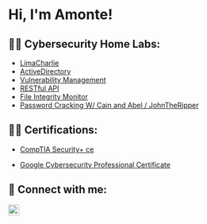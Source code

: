 <h1>Hi, I'm Amonte! </h1>

<h2>👨‍💻 Cybersecurity Home Labs:</h2>

  - [LimaCharlie](https://github.com/amonte-cybersec/LimaCharlie)
  - [ActiveDirectory](https://github.com/amonte-cybersec/ActiveDirectoryLab)
  - [Vulnerability Management](https://github.com/amonte-cybersec/VulnerabilityManagement)
  - [RESTful API](https://github.com/amonte-cybersec/RESTfulAPI)
  - [File Integrity Monitor](https://github.com/amonte-cybersec/FileIntegrityMonitor)
  - [Password Cracking W/ Cain and Abel / JohnTheRipper](https://github.com/amonte-cybersec/FileIntegrityMonitor)

<h2>👨‍💻 Certifications:</h2>

- [CompTIA Security+ ce](https://www.certmetrics.com/comptia/public/verification.aspx?code=MT0DDR1VLZPPFEWS)

- [Google Cybersecurity Professional Certificate](https://github.com/laburl)




<h2> 🤳 Connect with me:</h2>


[<img align="left" alt="JoshMadakor | LinkedIn" width="22px" src="https://cdn.jsdelivr.net/npm/simple-icons@v3/icons/linkedin.svg" />][linkedin]



[linkedin]: https://www.linkedin.com/in/amonte-ahaghotu/

